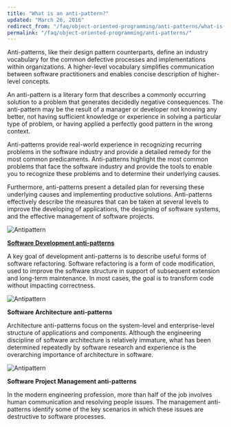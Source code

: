 ```yaml
---
title: "What is an anti-pattern?"
updated: "March 26, 2016"
redirect_from: "/faq/object-oriented-programming/anti-patterns/what-is-an-antipattern/"
permalink: "/faq/object-oriented-programming/anti-patterns/"
---
```


Anti-patterns, like their design pattern counterparts, define an industry
vocabulary for the common defective processes and implementations within
organizations. A higher-level vocabulary simplifies communication between software
practitioners and enables concise description of higher-level concepts.

An anti-pattern is a literary form that describes a commonly occurring solution
to a problem that generates decidedly negative consequences. The anti-pattern may
be the result of a manager or developer not knowing any better, not having
sufficient knowledge or experience in solving a particular type of problem, or
having applied a perfectly good pattern in the wrong context.

Anti-patterns provide real-world experience in recognizing recurring problems in
the software industry and provide a detailed remedy for the most common
predicaments. Anti-patterns highlight the most common problems that face the
software industry and provide the tools to enable you to recognize these problems
and to determine their underlying causes.

Furthermore, anti-patterns present a detailed plan for reversing these underlying
causes and implementing productive solutions. Anti-patterns effectively describe
the measures that can be taken at several levels to improve the developing of
applications, the designing of software systems, and the effective management of
software projects.

![Antipattern](/images/anti-patterns/mang.jpg "Antipattern")

**[Software Development anti-patterns](/faq/object-oriented-programming/anti-patterns/software-development-antipatterns/)**

A key goal of development anti-patterns is to describe useful forms of software
refactoring. Software refactoring is a form of code modification, used to improve
the software structure in support of subsequent extension and long-term
maintenance. In most cases, the goal is to transform code without impacting
correctness.

![Antipattern](/images/anti-patterns/softde.jpg "Antipattern")

**Software Architecture anti-patterns**

Architecture anti-patterns focus on the system-level and enterprise-level
structure of applications and components. Although the engineering discipline of
software architecture is relatively immature, what has been determined repeatedly
by software research and experience is the overarching importance of architecture
in software.

![Antipattern](/images/anti-patterns/imp.jpg "Antipattern")

**Software Project Management anti-patterns**

In the modern engineering profession, more than half of the job involves human
communication and resolving people issues. The management anti-patterns identify
some of the key scenarios in which these issues are destructive to software processes.
